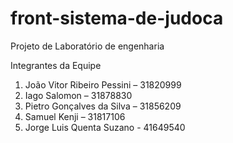 # front-sistema-de-judoca
Projeto de Laboratório de engenharia

Integrantes da Equipe
1. João Vitor Ribeiro Pessini – 31820999
2. Iago Salomon – 31878830
3. Pietro Gonçalves da Silva – 31856209
4. Samuel Kenji – 31817106
5. Jorge Luis Quenta Suzano - 41649540
